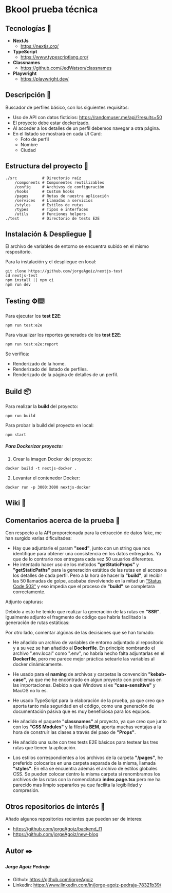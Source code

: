 # Bkool prueba técnica

## Tecnologías 🚀

- **NextJs**
  - https://nextjs.org/
- **TypeScript**
  - https://www.typescriptlang.org/
- **Classnames**
  - https://github.com/JedWatson/classnames
- **Playwright**
  - https://playwright.dev/

## Descripción :scroll:

Buscador de perfiles básico, con los siguientes requisitos:
- Uso de API con datos ficticios: https://randomuser.me/api/?results=50
- El proyecto debe estar dockerizado.
- Al acceder a los detalles de un perfil debemos navegar a otra página.
- En el listado se mostrará en cada UI Card:
  - Foto de perfil
  - Nombre
  - Ciudad

## Estructura del proyecto :file_folder:

```
./src           # Directorio raíz
    /components # Componentes reutilizables
    /config     # Archivos de configuración
    /hooks      # Custom hooks
    /pages      # Rutas de nuestra aplicación
    /services   # Llamadas a servicios
    /styles     # Estilos de rutas
    /types      # Tipos e interfaces
    /utils      # Funciones helpers
./test          # Directorio de tests E2E
```


## Instalación & Despliegue 🔧

El archivo de variables de entorno se encuentra subido en el mismo respositorio.

Para la instalación y el despliegue en local:

```
git clone https://github.com/jorgeAgoiz/nextjs-test
cd nextjs-test
npm install || npm ci
npm run dev
```

## Testing ⚙️⌨️

Para ejecutar los __test E2E__:

```
npm run test:e2e
```

Para visualizar los reportes generados de los __test E2E__:

```
npm run test:e2e:report
```

Se verifica:

- Renderizado de la home.
- Renderizado del listado de perfiles.
- Renderizado de la página de detalles de un perfil.

## Build 📦

Para realizar la **build** del proyecto:

```
npm run build
```

Para probar la build del proyecto en local:

```
npm start
```

##### Para Dockerizar proyecto:

1. Crear la imagen Docker del proyecto:
```
docker build -t nextjs-docker .
```

2. Levantar el contenedor Docker:
```
docker run -p 3000:3000 nextjs-docker
```

## Wiki 📖

## Comentarios acerca de la prueba :memo:

Con respecto a la API proporcionada para la extracción de datos fake, me han surgido varias dificultades:

- Hay que adjuntarle el param __"seed"__, junto con un string que nos identifique para obtener una consistencia en los datos entregados. Ya que de lo contrario nos entregara cada vez 50 usuarios diferentes.
- He intentado hacer uso de los métodos __"getStaticProps"__ y __"getStaticPaths"__ para la generación estática de las rutas en el acceso a los detalles de cada perfil. Pero a la hora de hacer la __"build"__, al recibir las 50 llamadas de golpe, acababa devolviendo en la mitad un ["Status Code 503"](https://developer.mozilla.org/en-US/docs/Web/HTTP/Status/503) y eso impedía que el proceso de __"build"__ se completara correctamente.

Adjunto capturas:


Debido a esto he tenido que realizar la generación de las rutas en __"SSR"__. Igualmente adjunto el fragmento de código que habría facilitado la generación de rutas estáticas:



Por otro lado, comentar algúnas de las decisiones que se han tomado:

- He añadido un archivo de variables de entorno adjuntado al repositorio y a su vez se han añadido al __Dockerfile__. En principio nombrando el archivo ".env.local" como ".env", no habría hecho falta adjuntarlas en el __Dockerfile__, pero me parece mejor práctica setearle las variables al docker dinámicamente.

- He usado para el __naming__ de archivos y carpetas la convención __"kebab-case"__, ya que me he encontrado en algun proyecto con problemas en las importaciones. Debido a que Windows si es __"case-sensitive"__ y MacOS no lo es.

- He usado TypeScript para la elaboración de la prueba, ya que creo que aporta tanto más seguridad en el código, como una generación de documentación pásiva que es muy beneficiosa para los equipos.

- He añadido el paquete __"classnames"__ al proyecto, ya que creo que junto con los __"CSS Modules"__ y la filosfía __BEM__, aporta muchas ventajas a la hora de construir las clases a través del paso de __"Props"__.

- He añadido una suite con tres tests E2E básicos para testear las tres rutas que tienen la aplicación.

- Los estilos correspondientes a los archivos de la carpeta __"/pages"__, he preferido colocarlos en una carpeta separada de la misma, llamada __"styles"__. En ella se encuentra además el archivo de estilos globales CSS. Se pueden colocar dentro la misma carpeta si renombramos los archivos de las rutas con la nomenclatura __index.page.tsx__ pero me ha parecido mas limpio separarlos ya que facilita la legibilidad y compresión.

## Otros repositorios de interés :floppy_disk:

Añado algunos repositorios recientes que pueden ser de interes:
- https://github.com/jorgeAgoiz/backend_f1
- https://github.com/jorgeAgoiz/new-blog

## Autor ✒️

##### Jorge Agoiz Pedraja

- Github:
  https://github.com/jorgeAgoiz
- Linkedin:
  https://www.linkedin.com/in/jorge-agoiz-pedraja-78321b39/